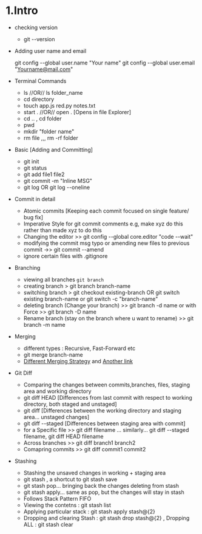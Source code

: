 
# 1.Intro

- checking version
  -  git --version

- Adding user name and email
    
    git config --global user.name "Your name"
    git config --global user.email "Yourname@mail.com"

- Terminal Commands
  - ls //OR// ls folder_name
  - cd directory
  - touch app.js red.py notes.txt
  - start . //OR// open .   [Opens in file Explorer]
  - cd .. , cd folder  
  - pwd
  - mkdir "folder name"
  - rm file    ,,,  rm -rf folder
  
- Basic [Adding and Committing]
  - git init
  - git status
  - git add file1 file2
  - git commit -m "Inline MSG"
  - git log  OR git log --oneline

- Commit in detail
  - Atomic commits [Keeping each commit focused on single feature/ bug fix]
  - Imperative Style for git commit comments e.g, make xyz do this rather than made xyz to do this
  - Changing the editor >> git config --global core.editor "code --wait"
  - modifying the commit msg typo or amending new files to previous commit ->> git commit --amend
  - ignore certain files with .gitignore

- Branching
  - viewing all branches `git branch`
  - creating branch > git branch branch-name 
  - switching branch > git checkout existing-branch  OR git switch existing branch-name or git switch -c "branch-name"
  - deleting branch (Change your branch) >> git branch -d name or with Force >> git branch -D name
  - Rename branch (stay on the branch where u want to rename) >> git branch -m name

- Merging
  -  different types : Recursive, Fast-Forward etc
  -  git merge branch-name
  - [Different Merging Strategy](https://stackoverflow.com/a/366940/12210002) and [Another link](https://www.atlassian.com/git/tutorials/using-branches/merge-strategy)

- Git Diff
  - Comparing the changes between commits,branches, files, staging area and working directory
  - git diff HEAD [Differences from last commit with respect to working directory, both staged and unstaged]
  - git diff [Differences between the working directory and staging area... unstaged changes]
  - git diff --staged [Differences between staging area with commit]
  - for a Specific file >> git diff filename  ... similarly... git diff --staged filename, git diff HEAD filename
  - Across branches >> git diff branch1 branch2
  - Comapring commits >> git diff commit1 commit2

- Stashing
  - Stashing the unsaved changes in working + staging area
  - git stash , a shortcut to git stash save
  - git stash pop... bringing back the changes deleting from stash
  - git stash apply... same as pop, but the changes will stay in stash
  - Follows Stack Pattern FIFO
  - Viewing the contetns : git stash list
  - Applying particular stack : git stash apply stash@{2}
  - Dropping and clearing Stash : git stash drop stash@{2} , Dropping ALL : git stash clear
  

